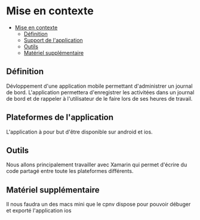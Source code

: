 # Mise en contexte
<!-- TOC depthFrom:1 depthTo:6 withLinks:1 updateOnSave:1 orderedList:0 -->

- [Mise en contexte](#mise-en-contexte)
	- [Définition](#dfinition)
	- [Support de l'application](#support-de-lapplication)
	- [Outils](#outils)
	- [Matériel supplémentaire](#matriel-supplmentaire)

<!-- /TOC -->

## Définition
Dévloppement d'une application mobile permettant d'administrer un journal de bord.
L'application permettera d'enregistrer les activitées dans un journal de bord et de rappeler à l'utilisateur de le faire lors de ses heures de travail.
## Plateformes de l'application
L'application à pour but d'être disponible sur android et ios.
## Outils
Nous allons principalement travailler avec Xamarin qui permet d'écrire du code partagé entre toute les plateformes différents.
## Matériel supplémentaire
Il nous faudra un des macs mini que le cpnv dispose pour pouvoir débuger et exporté l'application ios
